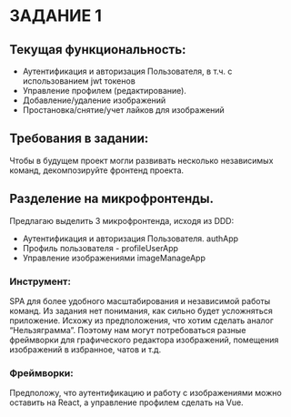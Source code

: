 # ЗАДАНИЕ 1
## Текущая функциональность: 
- Аутентификация и авторизация Пользователя, в т.ч. с использованием  jwt токенов 
- Управление профилем (редактирование). 
- Добавление/удаление изображений 
- Простановка/снятие/учет лайков для изображений 

## Требования в задании: 
Чтобы в будущем проект могли развивать несколько независимых команд, декомпозируйте фронтенд проекта. 

## Разделение на микрофронтенды. 
Предлагаю выделить 3 микрофронтенда, исходя из DDD:
- Аутентификация и авторизация Пользователя. authApp 
- Профиль пользователя - profileUserApp 
- Управление изображениями imageManageApp 

### Инструмент:
SPA для более удобного масштабирования и независимой работы команд. Из задания нет понимания, как сильно будет усложняться приложение. Исхожу из предположения, что хотим сделать аналог “Нельзяграмма”. Поэтому нам могут потребоваться разные фреймворки для графического редактора изображений, помещения изображений в избранное, чатов и т.д.  

### Фреймворки: 
Предположу, что аутентификацию и работу с изображениями можно оставить на React, а управление профилем сделать на Vue.
